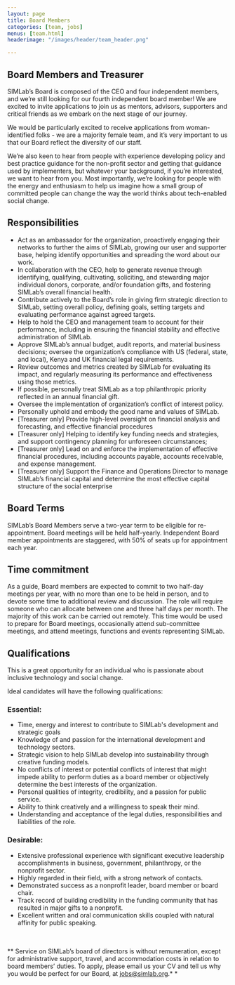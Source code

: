 ```yaml
---
layout: page
title: Board Members
categories: [team, jobs]
menus: [team.html]
headerimage: "/images/header/team_header.png"

---
```


## Board Members and Treasurer

SIMLab’s Board is composed of the CEO and four independent members, and we’re still looking for our fourth independent board member! We are excited to invite applications to join us as mentors, advisors, supporters and critical friends as we embark on the next stage of our journey.

We would be particularly excited to receive applications from woman-identified folks - we are a majority female team, and it’s very important to us that our Board reflect the diversity of our staff.

We’re also keen to hear from people with experience developing policy and best practice guidance for the non-profit sector and getting that guidance used by implementers, but whatever your background, if you’re interested, we want to hear from you. Most importantly, we’re looking for people with the energy and enthusiasm to help us imagine how a small group of committed people can change the way the world thinks about tech-enabled social change.


## Responsibilities
* Act as an ambassador for the organization, proactively engaging their networks to further the aims of SIMLab, growing our user and supporter base, helping identify opportunities and spreading the word about our work.
* In collaboration with the CEO, help to generate revenue through identifying, qualifying, cultivating, soliciting, and stewarding major individual donors, corporate, and/or foundation gifts, and fostering SIMLab’s overall financial health.
* Contribute actively to the Board’s role in giving firm strategic direction to SIMLab, setting overall policy, defining goals, setting targets and evaluating performance against agreed targets.
* Help to hold the CEO and management team to account for their performance, including in ensuring the financial stability and effective administration of SIMLab.
* Approve SIMLab’s annual budget, audit reports, and material business decisions; oversee the organization’s compliance with US (federal, state, and local), Kenya and UK financial legal requirements.
* Review outcomes and metrics created by SIMLab for evaluating its impact, and regularly measuring its performance and effectiveness using those metrics.
* If possible, personally treat SIMLab as a top philanthropic priority reflected in an annual financial gift.
* Oversee the implementation of organization’s conflict of interest policy.
* Personally uphold and embody the good name and values of SIMLab.
* [Treasurer only] Provide high-level oversight on financial analysis and forecasting, and effective financial procedures
* [Treasurer only] Helping to identify key funding needs and strategies, and support contingency planning for unforeseen circumstances;
* [Treasurer only] Lead on and enforce the implementation of effective financial procedures, including accounts payable, accounts receivable, and expense management.
* [Treasurer only] Support the Finance and Operations Director to manage SIMLab’s financial capital and determine the most effective capital structure of the social enterprise

## Board Terms
SIMLab’s Board Members serve a two-year term to be eligible for re-appointment. Board meetings will be held half-yearly. Independent Board member appointments are staggered, with 50% of seats up for appointment each year.

## Time commitment
As a guide, Board members are expected to commit to two half-day meetings per year, with no more than one to be held in person, and to devote some time to additional review and discussion. The role will require someone who can allocate between one and three half days per month. The majority of this work can be carried out remotely. This time would be used to prepare for Board meetings, occasionally attend sub-committee meetings, and attend meetings, functions and events representing SIMLab.

## Qualifications
This is a great opportunity for an individual who is passionate about inclusive technology and social change.

Ideal candidates will have the following qualifications:

### Essential:
* Time, energy and interest to contribute to SIMLab's development and strategic goals
* Knowledge of and passion for the international development and technology sectors.
* Strategic vision to help SIMLab develop into sustainability through creative funding models.
* No conflicts of interest or potential conflicts of interest that might impede ability to perform duties as a board member or objectively determine the best interests of the organization.
* Personal qualities of integrity, credibility, and a passion for public service.
* Ability to think creatively and a willingness to speak their mind.
* Understanding and acceptance of the legal duties, responsibilities and liabilities of the role.

### Desirable:
* Extensive professional experience with significant executive leadership accomplishments in business, government, philanthropy, or the nonprofit sector.
* Highly regarded in their field, with a strong network of contacts.
* Demonstrated success as a nonprofit leader, board member or board chair.
* Track record of building credibility in the funding community that has resulted in major gifts to a nonprofit.
* Excellent written and oral communication skills coupled with natural affinity for public speaking.

<br/><br/>
** Service on SIMLab’s board of directors is without remuneration, except for administrative support, travel, and accommodation costs in relation to board members’ duties. To apply, please email us your CV and tell us why you would be perfect for our Board, at <a href="mailto:jobs@simlab.org">jobs@simlab.org</a>.* *
